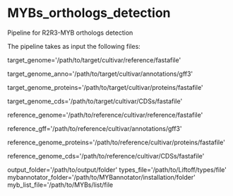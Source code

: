 # MYBs_orthologs_detection
Pipeline for R2R3-MYB orthologs detection

The pipeline takes as input the following files:

target_genome='/path/to/target/cultivar/reference/fastafile'

target_genome_anno='/path/to/target/cultivar/annotations/gff3'

target_genome_proteins='/path/to/target/cultivar/proteins/fastafile'

target_genome_cds='/path/to/target/cultivar/CDSs/fastafile'

reference_genome='/path/to/reference/cultivar/reference/fastafile'

reference_gff='/path/to/reference/cultivar/annotations/gff3'

reference_genome_proteins='/path/to/reference/cultivar/proteins/fastafile'

reference_genome_cds='/path/to/reference/cultivar/CDSs/fastafile'

output_folder='/path/to/output/folder'
types_file='/path/to/Liftoff/types/file'
mybannotator_folder='/path/to/MYBannotator/installation/folder'
myb_list_file='/path/to/MYBs/list/file
